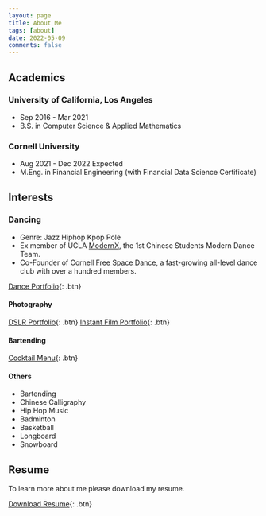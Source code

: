 ```yaml
---
layout: page
title: About Me
tags: [about]
date: 2022-05-09
comments: false
---
```


## Academics
### University of California, Los Angeles
* Sep 2016 - Mar 2021
* B.S. in Computer Science & Applied Mathematics

### Cornell University
* Aug 2021 - Dec 2022 Expected
* M.Eng. in Financial Engineering (with Financial Data Science Certificate)


## Interests
### Dancing
* Genre: Jazz Hiphop Kpop Pole
* Ex member of UCLA [ModernX](https://www.youtube.com/channel/UCB9BrzoqaHIm_H0ug1yydFQ), the 1st Chinese Students Modern Dance Team.
* Co-Founder of Cornell [Free Space Dance](https://cornell.campusgroups.com/space/club_signup), a fast-growing all-level dance club with over a hundred members.

[Dance Portfolio](https://sihanmin.github.io/dance/){: .btn}

#### Photography
[DSLR Portfolio](https://sihanmin.github.io/dslr/){: .btn}
[Instant Film Portfolio](https://sihanmin.github.io/instant/){: .btn}

#### Bartending
[Cocktail Menu](https://sihanmin.github.io/cocktail/){: .btn}

#### Others
* Bartending
* Chinese Calligraphy
* Hip Hop Music
* Badminton
* Basketball
* Longboard
* Snowboard


## Resume

To learn more about me please download my resume.
      
[Download Resume](https://sihanmin.github.io/assets/resume.pdf){: .btn}
